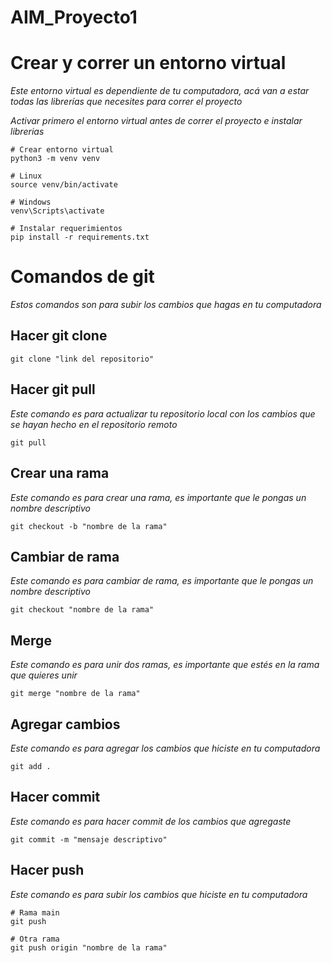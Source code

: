 # AIM_Proyecto1


# Crear y correr un entorno virtual
*Este entorno virtual es dependiente de tu computadora, acá van
a estar todas las librerías que necesites para correr el proyecto*

*Activar primero el entorno virtual antes de correr el proyecto e instalar librerias*

```
# Crear entorno virtual
python3 -m venv venv

# Linux
source venv/bin/activate

# Windows
venv\Scripts\activate

# Instalar requerimientos
pip install -r requirements.txt
```

# Comandos de git 
*Estos comandos son para subir los cambios que hagas en tu computadora*

## Hacer git clone
```
git clone "link del repositorio"
```

## Hacer git pull
*Este comando es para actualizar tu repositorio local con los cambios que se hayan hecho en el repositorio remoto*
```
git pull
```

## Crear una rama
*Este comando es para crear una rama, es importante que le pongas un nombre descriptivo*
```
git checkout -b "nombre de la rama"
```

## Cambiar de rama
*Este comando es para cambiar de rama, es importante que le pongas un nombre descriptivo*
```
git checkout "nombre de la rama"
```

## Merge
*Este comando es para unir dos ramas, es importante que estés en la rama que quieres unir*
```
git merge "nombre de la rama"
```

## Agregar cambios
*Este comando es para agregar los cambios que hiciste en tu computadora*
```
git add .
```

## Hacer commit
*Este comando es para hacer commit de los cambios que agregaste*
```
git commit -m "mensaje descriptivo"
```

## Hacer push
*Este comando es para subir los cambios que hiciste en tu computadora*
```
# Rama main
git push

# Otra rama
git push origin "nombre de la rama"
```